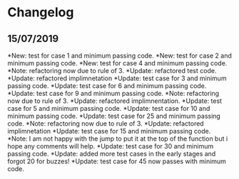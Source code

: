 ﻿# Changelog

15/07/2019
----------
*New: test for case 1 and minimum passing code.
*New: test for case 2 and minimum passing code.
*New: test for case 4 and minimum passing code.
*Note: refactoring now due to rule of 3.
*Update: refactored test code.
*Update: refactored implimnetation
*Update: test case for 3 and minimum passing code.
*Update: test case for 6 and minimum passing code.
*Update: test case for 9 and minimum passing code.
*Note: refactoring now due to rule of 3.
*Update: refactored implimnentation.
*Update: test case for 5 and minimum passing code.
*Update: test case for 10 and minimum passing code.
*Update: test case for 25 and minimum passing code.
*Note: refactoring now due to rule of 3.
*Update: refactored implimnetation
*Update: test case for 15 and minimum passing code.
*Note: I am not happy with the jump to put it at the top of the function but i hope any comments will help.
*Update: test case for 30 and minimum passing code.
*Update: added more test cases in the early stages and forgot 20 for buzzes!
*Update: test case for 45 now passes with minimum code.